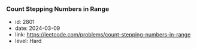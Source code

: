 ### Count Stepping Numbers in Range

* id: 2801
* date: 2024-03-09
* link: https://leetcode.com/problems/count-stepping-numbers-in-range
* level: Hard
